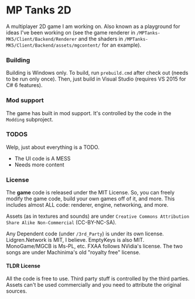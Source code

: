 # MP Tanks 2D
A multiplayer 2D game I am working on. Also known as a playground for ideas I've been working on (see the game renderer in `/MPTanks-MK5/Client/Backend/Renderer` and the shaders in `/MPTanks-MK5/Client/Backend/assets/mgcontent/` for an example).

### Building

Building is Windows only. To build, run `prebuild.cmd` after check out (needs to be run only once). Then, just build in Visual Studio (requires VS 2015 for C# 6 features).

### Mod support
The game has built in mod support. It's controlled by the code in the `Modding` subproject.

### TODOS

Welp, just about everything is a TODO.
 - The UI code is A MESS
 - Needs more content
 
### License
 
 The __game__ code is released under the MIT License. So, you can freely modify the game code, build your own games off of it, and more. This includes almost ALL code: renderer, engine, networking, and more.

Assets (as in textures and sounds) are under `Creative Commons Attribution Share Alike Non-Commercial` (CC-BY-NC-SA). 
 
 Any Dependent code (under `/3rd_Party`) is under its own license. Lidgren.Network is MIT, I believe. EmptyKeys is also MIT. MonoGame/MGCB is Ms-PL, etc. FXAA follows NVidia's license. The two songs are under Machinima's old "royalty free" license.
 
#### TLDR License
 All the code is free to use. Third party stuff is controlled by the third parties. Assets can't be used commercially and you need to attribute the original sources.
